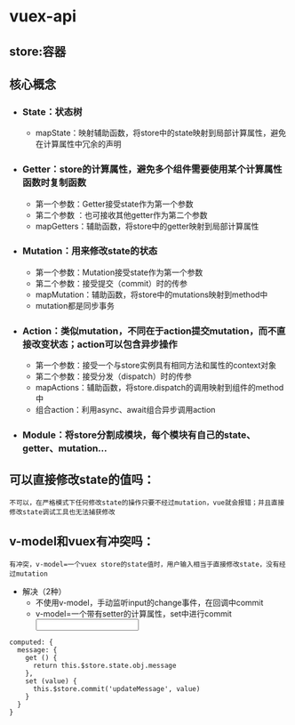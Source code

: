 # vuex-api

## store:容器
## 核心概念
+ ### State：状态树
   + mapState：映射辅助函数，将store中的state映射到局部计算属性，避免在计算属性中冗余的声明
+ ### Getter：store的计算属性，避免多个组件需要使用某个计算属性函数时复制函数
   + 第一个参数：Getter接受state作为第一个参数
   + 第二个参数 ：也可接收其他getter作为第二个参数
   + mapGetters：辅助函数，将store中的getter映射到局部计算属性
+ ### Mutation：用来修改state的状态
   + 第一个参数：Mutation接受state作为第一个参数
   + 第二个参数：接受提交（commit）时的传参
   + mapMutation：辅助函数，将store中的mutations映射到method中
   + mutation都是同步事务
+ ### Action：类似mutation，不同在于action提交mutation，而不直接改变状态；action可以包含异步操作
   + 第一个参数：接受一个与store实例具有相同方法和属性的context对象
   + 第二个参数：接受分发（dispatch）时的传参
   + mapActions：辅助函数，将store.dispatch的调用映射到组件的method中
   + 组合action：利用async、await组合异步调用action
+ ### Module：将store分割成模块，每个模块有自己的state、getter、mutation...
## 可以直接修改state的值吗：
    不可以，在严格模式下任何修改state的操作只要不经过mutation，vue就会报错；并且直接修改state调试工具也无法捕获修改
## v-model和vuex有冲突吗：
    有冲突，v-model=一个vuex store的state值时，用户输入相当于直接修改state，没有经过mutation
   + 解决（2种）
      + 不使用v-model，手动监听input的change事件，在回调中commit
      + v-model=一个带有setter的计算属性，set中进行commit
    <input v-model="message">
    
    computed: {
      message: {
        get () {
          return this.$store.state.obj.message
        },
        set (value) {
          this.$store.commit('updateMessage', value)
        }
      }
    }
